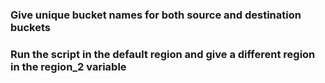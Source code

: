 ### Give unique bucket names for both source and destination buckets
### Run the script in the default region and give a different region in the region_2 variable